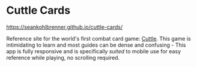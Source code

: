 # Cuttle Cards

https://seankohlbrenner.github.io/cuttle-cards/

Reference site for the world's first combat card game: [Cuttle](https://en.wikipedia.org/wiki/Cuttle). This game is intimidating to learn and most guides can be dense and confusing - This app is fully responsive and is specifically *suited* to mobile use for easy reference while playing, no scrolling required.
